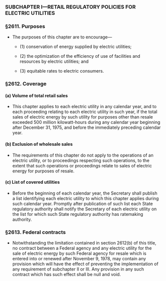 ### SUBCHAPTER I—RETAIL REGULATORY POLICIES FOR ELECTRIC UTILITIES

### §2611. Purposes
* The purposes of this chapter are to encourage—

  * (1) conservation of energy supplied by electric utilities;

  * (2) the optimization of the efficiency of use of facilities and resources by electric utilities; and

  * (3) equitable rates to electric consumers.

### §2612. Coverage
#### (a) Volume of total retail sales
* This chapter applies to each electric utility in any calendar year, and to each proceeding relating to each electric utility in such year, if the total sales of electric energy by such utility for purposes other than resale exceeded 500 million kilowatt-hours during any calendar year beginning after December 31, 1975, and before the immediately preceding calendar year.

#### (b) Exclusion of wholesale sales
* The requirements of this chapter do not apply to the operations of an electric utility, or to proceedings respecting such operations, to the extent that such operations or proceedings relate to sales of electric energy for purposes of resale.

#### (c) List of covered utilities
* Before the beginning of each calendar year, the Secretary shall publish a list identifying each electric utility to which this chapter applies during such calendar year. Promptly after publication of such list each State regulatory authority shall notify the Secretary of each electric utility on the list for which such State regulatory authority has ratemaking authority.

### §2613. Federal contracts
* Notwithstanding the limitation contained in section 2612(b) of this title, no contract between a Federal agency and any electric utility for the sale of electric energy by such Federal agency for resale which is entered into or renewed after November 9, 1978, may contain any provision which will have the effect of preventing the implementation of any requirement of subchapter II or III. Any provision in any such contract which has such effect shall be null and void.